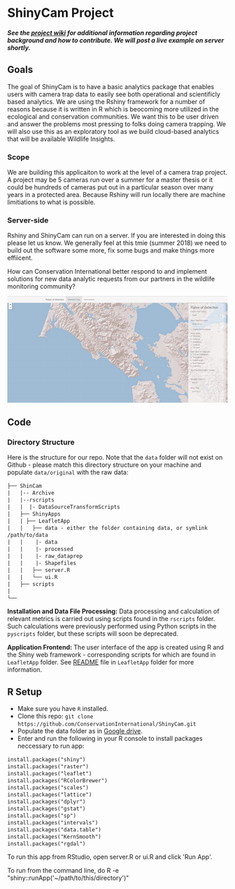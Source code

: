 # ShinyCam Project

#####  See the [project wiki](https://github.com/ConservationInternational/ShinyCam/wiki) for additional information regarding project background and how to contribute. We will post a live example on server shortly. <!--Please look [here](http://analytics.teamnetwork.org/efegraus/ShinyCam/ShinyApps/LeafletApp/) for version of the ShinyCam app currently in production.-->

## Goals
The goal of ShinyCam is to have a basic analytics package that enables users with camera trap data to easily see both operational and scientificly based analytics. We are using the Rshiny framework for a number of reasons because it is written in R which is beocoming more utilized in the ecological and conservation communities. We want this to be user driven and answer the problems most pressing to folks doing camera trapping. We will also use this as an exploratory tool as we build cloud-based analytics that will be available Wildlife Insights. 

### Scope
We are building this applicaiton to work at the level of a camera trap project. A project may be 5 cameras run over a summer for a master thesis or it could be hundreds of cameras put out in a particular season over many years in a protected area.  Because Rshiny will run locally there are machine limitiations to what is possible.

### Server-side
Rshiny and ShinyCam can run on a server. If you are interested in doing this please let us know. We generally feel at this tmie (summer 2018) we need to build out the software some more, fix some bugs and make things more effiicent. 

How can Conservation International better respond to and implement solutions for new data analytic requests from our partners in the wildlife monitoring community?

![alt tag](https://github.com/ConservationInternational/ShinyCam/blob/master/shinycam.gif)

## Code
### Directory Structure
Here is the structure for our repo. Note that the `data` folder will not exist on Github - please match this directory structure on your machine and populate `data/original` with the raw data:

```.
├── ShinCam
|   |-- Archive
|   |--rscripts
|   |  |- DataSourceTransformScripts
|   ├── ShinyApps
|   | ├── LeafletApp
|   |   ├── data - either the folder containing data, or symlink /path/to/data
|   |    |- data
|   |    |- processed
|   |    |- raw_dataprep
|   |    |- Shapefiles
|   |   ├── server.R
|   |   └── ui.R
|   ├── scripts
|   
└──
```

**Installation and Data File Processing:** Data processing and calculation of relevant metrics is carried out using scripts found in the `rscripts` folder. Such calculations were previously performed using Python scripts in the `pyscripts` folder, but these scripts will soon be deprecated. 

**Application Frontend:** The user interface of the app is created using R and the Shiny web framework - corresponding scripts for which are found in `LeafletApp` folder. See [README](https://github.com/ConservationInternational/ShinyCam/tree/master/ShinyApps/LeafletApp) file in `LeafletApp` folder for more information.

R Setup
-----
- Make sure you have `R` installed.  
- Clone this repo: `git clone https://github.com/ConservationInternational/ShinyCam.git`
- Populate the data folder as in [Google drive](https://drive.google.com/folderview?id=0BzoemeOsgjRIb2R1ZWo5YjBCRHc&usp=sharing).
- Enter and run the following in your R console to install packages neccessary to run app:

```
install.packages("shiny")
install.packages("raster")
install.packages("leaflet")
install.packages("RColorBrewer")
install.packages("scales")
install.packages("lattice")
install.packages("dplyr")
install.packages("gstat")
install.packages("sp")
install.packages("intervals")
install.packages("data.table")
install.packages("KernSmooth")
install.packages("rgdal")
```

To run this app from RStudio, open server.R or ui.R and click 'Run App'.

To run from the command line, do R -e "shiny::runApp('~/path/to/this/directory')"
